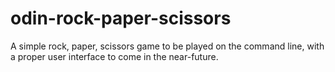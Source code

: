 # odin-rock-paper-scissors
A simple rock, paper, scissors game to be played on the command line, with
a proper user interface to come in the near-future.